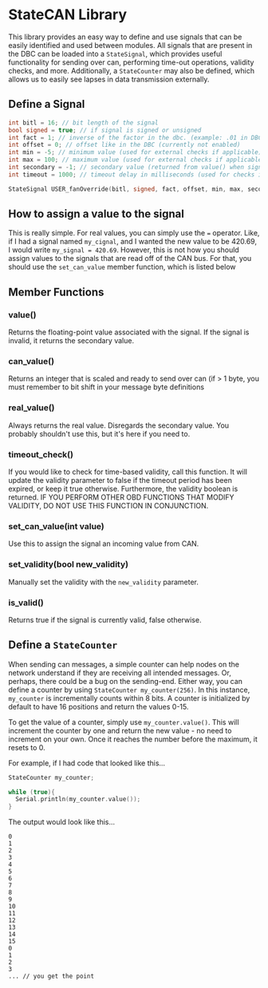 # StateCAN Library
This library provides an easy way to define and use signals that can be easily identified and used between modules. All signals that are present in the DBC can be loaded into a `StateSignal`, which provides useful functionality for sending over can, performing time-out operations, validity checks, and more. Additionally, a `StateCounter` may also be defined, which allows us to easily see lapses in data transmission externally.


## Define a Signal

```cpp
int bitl = 16; // bit length of the signal
bool signed = true; // if signal is signed or unsigned
int fact = 1; // inverse of the factor in the dbc. (example: .01 in DBC means 100 here)
int offset = 0; // offset like in the DBC (currently not enabled)
int min = -5; // minimum value (used for external checks if applicable)
int max = 100; // maximum value (used for external checks if applicable)
int secondary = -1; // secondary value (returned from value() when signal is invalid))
int timeout = 1000; // timeout delay in milliseconds (used for checks if applicable) (optional parameter)

StateSignal USER_fanOverride(bitl, signed, fact, offset, min, max, secondary, timeout);
```

## How to assign a value to the signal

This is really simple. For real values, you can simply use the `=` operator. Like, if I had a signal named `my_cignal`, and I wanted the new value to be 420.69, I would write `my_signal = 420.69`. However, this is not how you should assign values to the signals that are read off of the CAN bus. For that, you should use the `set_can_value` member function, which is listed below

## Member Functions

### value()

Returns the floating-point value associated with the signal. If the signal is invalid, it returns the secondary value.

### can_value()

Returns an integer that is scaled and ready to send over can (if > 1 byte, you must remember to bit shift in your message byte definitions

### real_value()

Always returns the real value. Disregards the secondary value. You probably shouldn't use this, but it's here if you need to.

### timeout_check()

If you would like to check for time-based validity, call this function. It will update the validity parameter to false if the timeout period has been expired, or keep it true otherwise. Furthermore, the validity boolean is returned. IF YOU PERFORM OTHER OBD FUNCTIONS THAT MODIFY VALIDITY, DO NOT USE THIS FUNCTION IN CONJUNCTION.

### set_can_value(int value)

Use this to assign the signal an incoming value from CAN.

### set_validity(bool new_validity)

Manually set the validity with the `new_validity` parameter.

### is_valid()

Returns true if the signal is currently valid, false otherwise.

## Define a `StateCounter`

When sending can messages, a simple counter can help nodes on the network understand if they are receiving all intended messages. Or, perhaps, there could be a bug on the sending-end. Either way, you can define a counter by using `StateCounter my_counter(256)`. In this instance, `my_counter` is incrementally counts within 8 bits. A counter is initialized by default to have 16 positions and return the values 0-15.

To get the value of a counter, simply use `my_counter.value()`. This will increment the counter by one and return the new value - no need to increment on your own. Once it reaches the number before the maximum, it resets to 0.

For example, if I had code that looked like this...

```cpp
StateCounter my_counter;

while (true){
  Serial.println(my_counter.value());
}
```
The output would look like this...
```
0
1
2
3
4
5
6
7
8
9
10
11
12
13
14
15
0
1
2
3
... // you get the point
```
